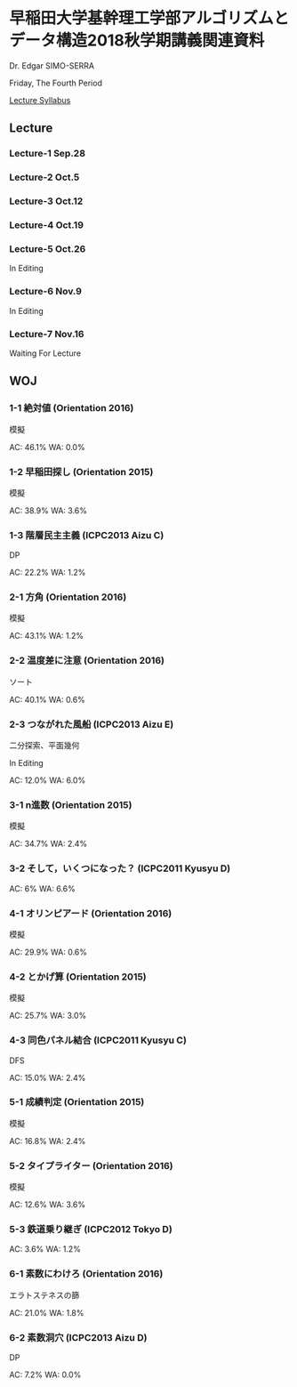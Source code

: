 # 早稲田大学基幹理工学部アルゴリズムとデータ構造2018秋学期講義関連資料

Dr. Edgar SIMO-SERRA

Friday, The Fourth Period

[Lecture Syllabus](https://www.wsl.waseda.jp/syllabus/JAA104.php?pKey=2603012012012018260301201226&pLng=jp)

## Lecture

### Lecture-1 Sep.28

### Lecture-2 Oct.5

### Lecture-3 Oct.12

### Lecture-4 Oct.19

### Lecture-5 Oct.26

In Editing

### Lecture-6 Nov.9

In Editing

### Lecture-7 Nov.16

Waiting For Lecture

## WOJ

### 1-1 絶対値 (Orientation 2016)

模擬

AC: 46.1% WA: 0.0%

### 1-2 早稲田探し (Orientation 2015)

模擬

AC: 38.9% WA: 3.6%

### 1-3 階層民主主義 (ICPC2013 Aizu C)

DP

AC: 22.2% WA: 1.2%

### 2-1 方角 (Orientation 2016)

模擬

AC: 43.1% WA: 1.2%

### 2-2 温度差に注意 (Orientation 2016)

ソート

AC: 40.1% WA: 0.6%

### 2-3 つながれた風船 (ICPC2013 Aizu E)

二分探索、平面幾何

In Editing

AC: 12.0% WA: 6.0%

### 3-1 n進数 (Orientation 2015)

模擬

AC: 34.7% WA: 2.4%

### 3-2 そして，いくつになった？ (ICPC2011 Kyusyu D)

AC: 6% WA: 6.6%

### 4-1 オリンピアード (Orientation 2016)

模擬

AC: 29.9% WA: 0.6%

### 4-2 とかげ算 (Orientation 2015)

模擬

AC: 25.7% WA: 3.0%

### 4-3 同色パネル結合 (ICPC2011 Kyusyu C)

DFS

AC: 15.0% WA: 2.4%

### 5-1 成績判定 (Orientation 2015)

模擬

AC: 16.8% WA: 2.4%

### 5-2 タイプライター (Orientation 2016)

模擬

AC: 12.6% WA: 3.6%

### 5-3 鉄道乗り継ぎ (ICPC2012 Tokyo D)

AC: 3.6% WA: 1.2%

### 6-1 素数にわけろ (Orientation 2016)

エラトステネスの篩

AC: 21.0% WA: 1.8%

### 6-2 素数洞穴 (ICPC2013 Aizu D)

DP

AC: 7.2% WA: 0.0%
